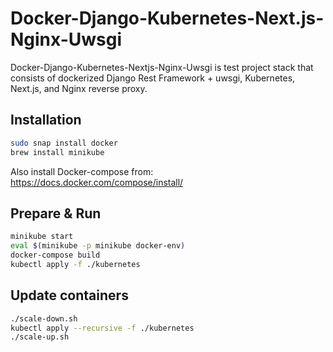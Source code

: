 # Docker-Django-Kubernetes-Next.js-Nginx-Uwsgi

Docker-Django-Kubernetes-Nextjs-Nginx-Uwsgi is test project stack
that consists of dockerized Django Rest Framework + uwsgi, Kubernetes, Next.js,
and Nginx reverse proxy.

## Installation

```bash
sudo snap install docker
brew install minikube
```
Also install Docker-compose from:
https://docs.docker.com/compose/install/

## Prepare & Run

```bash
minikube start
eval $(minikube -p minikube docker-env)
docker-compose build
kubectl apply -f ./kubernetes
```

## Update containers

```bash
./scale-down.sh
kubectl apply --recursive -f ./kubernetes
./scale-up.sh
```

